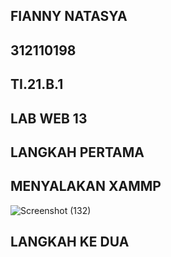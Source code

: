 ## FIANNY NATASYA ##
## 312110198 ##
## TI.21.B.1 ##
## LAB WEB 13 ##

## LANGKAH PERTAMA ##
## MENYALAKAN XAMMP ##

![Screenshot (132)](https://user-images.githubusercontent.com/94009296/213450578-478d7799-a614-4990-ae46-d7aecfc82730.png)

## LANGKAH KE DUA ##
